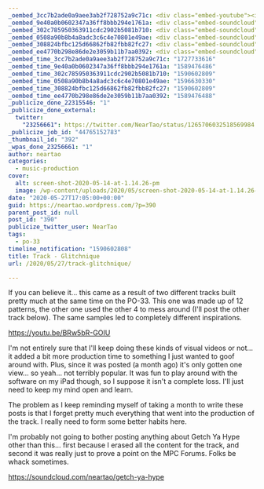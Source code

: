 ```yaml
---
_oembed_3cc7b2ade0a9aee3ab2f728752a9c71c: <div class="embed-youtube"><iframe title="Glitchnique" width="750" height="563" src="https://www.youtube.com/embed/BRw5bR-GOIU?feature=oembed" frameborder="0" allow="accelerometer; autoplay; clipboard-write; encrypted-media; gyroscope; picture-in-picture; web-share" referrerpolicy="strict-origin-when-cross-origin" allowfullscreen></iframe></div>
_oembed_9e40a0b0602347a36ff8bbb294e1761a: <div class="embed-soundcloud"><iframe title="Getch Ya Hype by NearTao" width="500" height="400" scrolling="no" frameborder="no" src="https://w.soundcloud.com/player/?visual=true&url=https%3A%2F%2Fapi.soundcloud.com%2Ftracks%2F804957436&show_artwork=true&maxwidth=500&maxheight=750&dnt=1"></iframe></div>
_oembed_302c785950363911cdc2902b5081b710: <div class="embed-soundcloud"><iframe title="Getch Ya Hype by NearTao" width="776" height="400" scrolling="no" frameborder="no" src="https://w.soundcloud.com/player/?visual=true&url=https%3A%2F%2Fapi.soundcloud.com%2Ftracks%2F804957436&show_artwork=true&maxwidth=776&maxheight=1000&dnt=1"></iframe></div>
_oembed_0508a90b8b4a8adc3c6c4e70801e49ae: <div class="embed-soundcloud"><iframe title="Getch Ya Hype by NearTao" width="750" height="400" scrolling="no" frameborder="no" src="https://w.soundcloud.com/player/?visual=true&url=https%3A%2F%2Fapi.soundcloud.com%2Ftracks%2F804957436&show_artwork=true&maxwidth=750&maxheight=1000&dnt=1"></iframe></div>
_oembed_308824bfbc125d66862fb82fbb82fc27: <div class="embed-soundcloud"><iframe title="Getch Ya Hype by NearTao" width="580" height="400" scrolling="no" frameborder="no" src="https://w.soundcloud.com/player/?visual=true&url=https%3A%2F%2Fapi.soundcloud.com%2Ftracks%2F804957436&show_artwork=true&maxwidth=580&maxheight=870&dnt=1"></iframe></div>
_oembed_ee4770b298e86de2e3059b11b7aa0392: <div class="embed-soundcloud"><iframe title="Getch Ya Hype by NearTao" width="584" height="400" scrolling="no" frameborder="no" src="https://w.soundcloud.com/player/?visual=true&url=https%3A%2F%2Fapi.soundcloud.com%2Ftracks%2F804957436&show_artwork=true&maxwidth=584&maxheight=876&dnt=1"></iframe></div>
_oembed_time_3cc7b2ade0a9aee3ab2f728752a9c71c: "1727733616"
_oembed_time_9e40a0b0602347a36ff8bbb294e1761a: "1589476486"
_oembed_time_302c785950363911cdc2902b5081b710: "1590602809"
_oembed_time_0508a90b8b4a8adc3c6c4e70801e49ae: "1596630330"
_oembed_time_308824bfbc125d66862fb82fbb82fc27: "1590602809"
_oembed_time_ee4770b298e86de2e3059b11b7aa0392: "1589476488"
_publicize_done_22315546: "1"
_publicize_done_external:
  twitter:
    "23256661": https://twitter.com/NearTao/status/1265706032518569984
_publicize_job_id: "44765152783"
_thumbnail_id: "392"
_wpas_done_23256661: "1"
author: neartao
categories:
  - music-production
cover:
  alt: screen-shot-2020-05-14-at-1.14.26-pm
  image: /wp-content/uploads/2020/05/screen-shot-2020-05-14-at-1.14.26-pm.png
date: "2020-05-27T17:05:00+00:00"
guid: https://neartao.wordpress.com/?p=390
parent_post_id: null
post_id: "390"
publicize_twitter_user: NearTao
tags:
  - po-33
timeline_notification: "1590602808"
title: Track - Glitchnique
url: /2020/05/27/track-glitchnique/

---
```

If you can believe it... this came as a result of two different tracks built pretty much at the same time on the PO-33. This one was made up of 12 patterns, the other one used the other 4 to mess around (I'll post the other track below). The same samples led to completely different inspirations.

https://youtu.be/BRw5bR-GOIU

I'm not entirely sure that I'll keep doing these kinds of visual videos or not... it added a bit more production time to something I just wanted to goof around with. Plus, since it was posted (a month ago) it's only gotten one view... so yeah... not terribly popular. It was fun to play around with the software on my iPad though, so I suppose it isn't a complete loss. I'll just need to keep my mind open and learn.

The problem as I keep reminding myself of taking a month to write these posts is that I forget pretty much everything that went into the production of the track. I really need to form some better habits here.

I'm probably not going to bother posting anything about Getch Ya Hype other than this... first because I erased all the content for the track, and second it was really just to prove a point on the MPC Forums. Folks be whack sometimes.

https://soundcloud.com/neartao/getch-ya-hype

